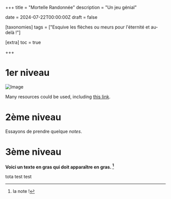 +++
title = "Mortelle Randonnée"
description = "Un jeu génial"

date = 2024-07-22T00:00:00Z
draft = false

[taxonomies]
tags = ["Esquive les flèches ou meurs pour l'éternité et au-delà !"]

[extra]
toc = true


+++

# 1er niveau

![Image](https://biodiversitypmc.sibils.org/img/logo_banner.7ff68d4d.png) 

<p> Many resources could be used, including 
<a href="https://biodiversitypmc.sibils.org/" rel="noreferrer">this link</a>. <br></p>

# 2ème niveau

Essayons de prendre quelque *notes*.

# 3ème niveau

**Voici un texte en gras qui doit apparaître en gras. [^1]**


[^1]: la note !


tota
test
test
